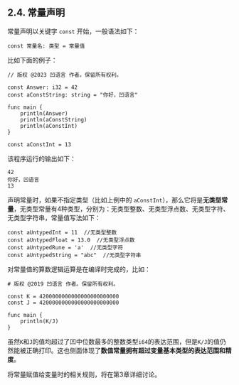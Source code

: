 ## 2.4. 常量声明

常量声明以关键字 `const` 开始，一般语法如下：

```wa
const 常量名: 类型 = 常量值
```

比如下面的例子：

```wa
// 版权 @2023 凹语言 作者。保留所有权利。

const Answer: i32 = 42
const aConstString: string = "你好，凹语言"

func main {
	println(Answer)
	println(aConstString)
	println(aConstInt)
}

const aConstInt = 13
```

该程序运行的输出如下：

```
42
你好，凹语言
13
```

声明常量时，如果不指定类型（比如上例中的 `aConstInt`），那么它将是**无类型常量**，无类型常量有4种类型，分别为：无类型整数、无类型浮点数、无类型字符、无类型字符串，常量值写法如下：

```wa
const aUntypedInt = 11  //无类型整数
const aUntypedFloat = 13.0  //无类型浮点数
const aUntypedRune = 'a'  //无类型字符
const aUntypedString = "abc"  //无类型字符串
```

对常量值的算数逻辑运算是在编译时完成的，比如：

```wa
# 版权 @2019 凹语言 作者。保留所有权利。

const K = 4200000000000000000000000
const J = 4200000000000000000000000

func main {
	println(K/J)
}
```

虽然`K`和`J`的值均超过了凹中位数最多的整数类型`i64`的表达范围，但是`K/J`的值仍然能被正确打印。这也侧面体现了**数值常量拥有超过变量基本类型的表达范围和精度**。

将常量赋值给变量时的相关规则，将在第3章详细讨论。